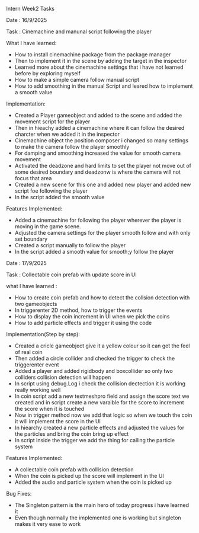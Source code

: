 Intern Week2 Tasks

Date : 16/9/2025

Task : Cinemachine and manunal script following the player

What I have learned:
* How to install cinemachine package from the package manager
* Then to implement it in the scene by adding the target in the inspector
* Learned more about the cinemachine settings that i have not learned before by exploring myself
* How to make a simple camera follow manual script
* How to add smoothing in the manual Script and leared how to implement a smooth value

Implementation:
* Created a Player gameobject and added to the scene and added the movement script for the player
* Then in hieachy added a cinemachine where it can follow the desired charcter when we added it in the inspector
* Cinemachine object the position composer i changed so many settings to make the camera follow the player smoothly
* For damping and smoothing increased the value for smooth camera movement
* Activated the deadzone and hard limits to set the player not move out of some desired boundary and deadzonw is where the camera will not focus that area
* Created a new scene for this one and added new player and added new script foe following the player
* In the script added the smooth value

Features Implemented:
* Added a cinemachine for following the player wherever the player is moving in the game scene.
* Adjusted the camera settings for the player smooth follow and with only set boundary
* Created a script manually to follow the player
* In the script added a smooth value for smooth;y follow the player


Date : 17/9/2025

Task : Collectable coin prefab with update score in UI 

what I have learned :
* How to create coin prefab and how to detect the collsion detection with two gameobjects
* In triggerenter 2D method, how  to trigger the events
* How to display the coin increment in UI when we pick the coins
* How to add particle effects and trigger it using the code 

Implementation(Step by step):
* Created a cricle gameobject give it a yellow colour so it can get the feel of real coin
* Then added a circle collider and checked the trigger to check the triggerenter event
* Added a player and added rigidbody and boxcollider so only two colliders collision detection will happen
* In script using debug.Log i check the collision dectection it is working really working well
* In coin script add a new textmeshpro field and assign the score text we created and in script create a new varaible for the score to increment the score when it is touched
* Now in trigger method now we add that logic so when we touch the coin it will implement the score in the UI
* In hiearchy created a new particle effects and adjusted the values for the particles and bring the coin bring up effect
* In script inside the trigger we add the thing for calling the particle system

Features Implemented:
* A collectable coin prefab with collision detection
* When the coin is picked up the score will implement in the UI
* Added the audio and particle system when the coin is picked up

Bug Fixes:
* The Singleton pattern is the main hero of today progress i have learned it
* Even though normally the implemented one is working but singleton makes it very ease to work

